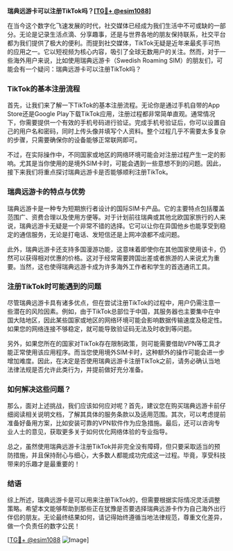 **瑞典远游卡可以注册TikTok吗？[[TG💪+ @esim1088](https://t.me/s/esim1088)]**

在当今这个数字化飞速发展的时代，社交媒体已经成为我们生活中不可或缺的一部分。无论是记录生活点滴、分享趣事，还是与世界各地的朋友保持联系，社交平台都为我们提供了极大的便利。而提到社交媒体，TikTok无疑是近年来最炙手可热的应用之一。它以短视频为核心内容，吸引了全球无数用户的关注。然而，对于一些海外用户来说，比如使用瑞典远游卡（Swedish Roaming SIM）的朋友们，可能会有一个疑问：瑞典远游卡可以注册TikTok吗？

### TikTok的基本注册流程

首先，让我们来了解一下TikTok的基本注册流程。无论你是通过手机自带的App Store还是Google Play下载TikTok应用，注册过程都非常简单直观。通常情况下，你需要提供一个有效的手机号码进行验证。完成手机号验证后，你可以设置自己的用户名和密码，同时上传头像并填写个人资料。整个过程几乎不需要太多复杂的步骤，只需要确保你的设备能够正常联网即可。

不过，在实际操作中，不同国家或地区的网络环境可能会对注册过程产生一定的影响。尤其是当你使用的是境外SIM卡时，可能会遇到一些意想不到的问题。因此，接下来我们将重点探讨瑞典远游卡是否能够顺利注册TikTok。

### 瑞典远游卡的特点与优势

瑞典远游卡是一种专为短期旅行者设计的国际SIM卡产品。它的主要特点包括覆盖范围广、资费合理以及使用方便等。对于计划前往瑞典或其他北欧国家旅行的人来说，瑞典远游卡无疑是一个非常不错的选择。它可以让你在异国他乡也能享受到稳定的通信服务，无论是打电话、发短信还是上网冲浪都不成问题。

此外，瑞典远游卡还支持多国漫游功能，这意味着即使你在其他国家使用该卡，仍然可以获得相对优惠的价格。这对于经常需要跨国出差或者旅游的人来说尤为重要。当然，这也使得瑞典远游卡成为许多海外工作者和学生的首选通讯工具。

### 注册TikTok时可能遇到的问题

尽管瑞典远游卡具有诸多优点，但在尝试注册TikTok的过程中，用户仍需注意一些潜在的风险因素。例如，由于TikTok总部位于中国，其服务器也主要集中在中国大陆地区，因此某些国家或地区的网络环境可能会影响数据传输速度及稳定性。如果您的网络连接不够稳定，就可能导致验证码无法及时收到等问题。

另外，如果您所在的国家对TikTok存在限制政策，则可能需要借助VPN等工具才能正常使用该应用程序。而当您使用境外SIM卡时，这种额外的操作可能会进一步增加难度。因此，在决定是否使用瑞典远游卡注册TikTok之前，请务必确认当地法律法规是否允许此类行为，并提前做好充分准备。

### 如何解决这些问题？

那么，面对上述挑战，我们应该如何应对呢？首先，建议您在购买瑞典远游卡前仔细阅读相关说明文档，了解其具体的服务条款以及适用范围。其次，可以考虑提前准备好备用方案，比如安装可靠的VPN软件作为应急措施。最后，还可以咨询专业人士的意见，获取更多关于如何优化网络体验的专业指导。

总之，虽然使用瑞典远游卡注册TikTok并非完全没有障碍，但只要采取适当的预防措施，并且保持耐心与细心，大多数人都能成功完成这一过程。毕竟，享受科技带来的乐趣才是最重要的！

### 结语

综上所述，瑞典远游卡是可以用来注册TikTok的，但需要根据实际情况灵活调整策略。希望本文能够帮助到那些正在犹豫是否要选择瑞典远游卡作为自己海外出行伴侣的朋友。无论最终结果如何，请记得始终遵循当地法律规范，尊重文化差异，做一个负责任的数字公民！

[[TG💪+ @esim1088](https://t.me/s/esim1088) ![Image](https://i.postimg.cc/4NQfJmqS/Snipaste-2025-05-13-00-14-12.png)]